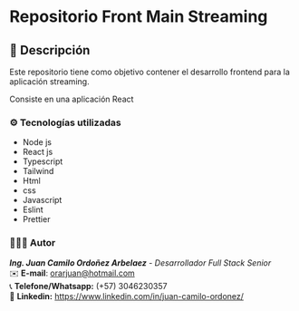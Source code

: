 # Repositorio Front Main Streaming

## 📃 Descripción

Este repositorio tiene como objetivo contener el desarrollo frontend para la aplicación streaming.

Consiste en una aplicación React

### ⚙️ Tecnologías utilizadas

- Node js
- React js
- Typescript
- Tailwind
- Html
- css
- Javascript
- Eslint
- Prettier

### 🙋🏽‍♂️ Autor

**_Ing. Juan Camilo Ordoñez Arbelaez_** - _Desarrollador Full Stack Senior_ </br>
✉️ **E-mail**: orarjuan@hotmail.com </br>
📞 **Telefone/Whatsapp:** (+57) 3046230357 </br>
📌 **Linkedin:** https://www.linkedin.com/in/juan-camilo-ordonez/
